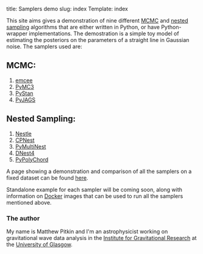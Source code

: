 title: Samplers demo
slug: index
Template: index

This site aims gives a demonstration of nine different [MCMC](https://en.wikipedia.org/wiki/Markov_chain_Monte_Carlo)
and [nested sampling](https://en.wikipedia.org/wiki/Nested_sampling_algorithm) algorithms that are
either written in Python, or have Python-wrapper implementations. The demostration is a simple toy
model of estimating the posteriors on the parameters of a straight line in Gaussian noise. The
samplers used are:

## MCMC:
   
1. [emcee](http://dfm.io/emcee/current/)
2. [PyMC3](http://docs.pymc.io/)
3. [PyStan](http://pystan.readthedocs.io/en/latest/)
4. [PyJAGS](https://pyjags.readthedocs.io/en/latest/)

## Nested Sampling:

1. [Nestle](http://kylebarbary.com/nestle/)
2. [CPNest](https://johnveitch.github.io/cpnest/)
3. [PyMultiNest](https://johannesbuchner.github.io/PyMultiNest/)
4. [DNest4](https://github.com/eggplantbren/DNest4)
5. [PyPolyChord](https://ccpforge.cse.rl.ac.uk/gf/project/polychord/)

A page showing a demonstration and comparison of all the samplers on a fixed dataset can be found
[here](http://mattpitkin.github.io/samplers-demo/pages/samplers-samplers-everywhere/).

Standalone example for each sampler will be coming soon, along with information on [Docker](https://docs.docker.com/)
images that can be used to run all the samplers mentioned above.

### The author

My name is Matthew Pitkin and I'm an astrophysicist working on gravitational wave data analysis in
the [Institute for Gravitational Research](http://www.physics.gla.ac.uk/igr/) at the [University of Glasgow](https://www.gla.ac.uk/).
